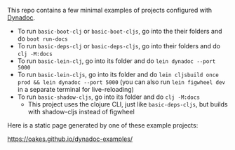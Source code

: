 This repo contains a few minimal examples of projects configured with [Dynadoc](https://github.com/oakes/Dynadoc).

* To run `basic-boot-clj` or `basic-boot-cljs`, go into the their folders and do `boot run-docs`
* To run `basic-deps-clj` or `basic-deps-cljs`, go into their folders and do `clj -M:docs`
* To run `basic-lein-clj`, go into its folder and do `lein dynadoc --port 5000`
* To run `basic-lein-cljs`, go into its folder and do `lein cljsbuild once prod && lein dynadoc --port 5000` (you can also run `lein figwheel dev` in a separate terminal for live-reloading)
* To run `basic-shadow-cljs`, go into its folder and do `clj -M:docs`
  * This project uses the clojure CLI, just like `basic-deps-cljs`, but builds with shadow-cljs instead of figwheel

Here is a static page generated by one of these example projects:

https://oakes.github.io/dynadoc-examples/
